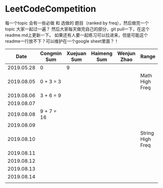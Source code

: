 # LeetCodeCompetition

每一个topic 会有一些必做 和 选做的 题目（ranked by freq），然后做完一个topic 大家一起过一遍？
然后大家每天做完自己的部分，git pull一下，在这个readme.md上更新一下。
如果还有人要一起练习可以拉进来，但是可能这个readme一行放不下？可以维护在一个google sheet里面？！

| Date       | Congmin Sum | Xuejuan Sum | Haimeng Sum | Wenjun Zhao | Range            |
| ---------- | ----------- | ----------- | ----------- | ----------- | ---------------- |
| 2019.05.28 | 0           | 9           |             |             |                  |
| 2019.08.05 | 0 + 3 = 3   |             |             |             | Math High Freq   |
| 2019.08.06 | 3 + 6 = 9   |             |             |             |                  |
| 2019.08.07 |             |             |             |             |                  |
| 2019.08.08 | 9 + 7 = 16  |             |             |             |                  |
| 2019.08.09 |             |             |             |             |                  |
| 2019.08.10 |             |             |             |             | String High Freq |
| 2019.08.11 |             |             |             |             |                  |
| 2019.08.12 |             |             |             |             |                  |
| 2019.08.13 |             |             |             |             |                  |
| 2019.08.14 |             |             |             |             |                  |
|            |             |             |             |             |                  |
